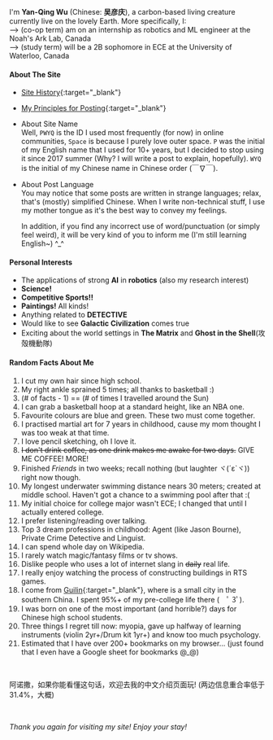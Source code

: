 I'm **Yan-Qing Wu** (Chinese: **吴彦庆**), a carbon-based living creature currently live on the lovely Earth.
More specifically, I:  
--> (co-op term) am on an internship as robotics and ML engineer at the Noah's Ark Lab, Canada  
--> (study term) will be a 2B sophomore in ECE at the University of Waterloo, Canada  

#### About The Site
- [Site History][site_log]{:target="_blank"}
- [My Principles for Posting][post_rule]{:target="_blank"}
- About Site Name  
    Well, `PWYQ` is the ID I used most frequently (for now) in online communities, `Space` is because I purely love outer space.
    `P` was the initial of my English name that I used for 10+ years, but I decided to stop using it since 2017 summer
    (Why? I will write a post to explain, hopefully).
    `WYQ` is the initial of my Chinese name in Chinese order (￣∇￣).
- About Post Language  
    You may notice that some posts are written in strange languages; relax, that's (mostly) simplified Chinese.
    When I write non-technical stuff, I use my mother tongue as it's the best way to convey my feelings.
    
    In addition, if you find any incorrect use of word/punctuation (or simply feel weird), it will be very kind of you to inform me (I'm still learning English~) ^_^

#### Personal Interests
- The applications of strong **AI** in **robotics** (also my research interest)
- **Science!**
- **Competitive Sports!!**
- **Paintings!** All kinds!
- Anything related to **DETECTIVE**
- Would like to see **Galactic Civilization** comes true
- Exciting about the world settings in **The Matrix** and **Ghost in the Shell**(攻殻機動隊)

#### Random Facts About Me
1. I cut my own hair since high school.
2. My right ankle sprained 5 times; all thanks to basketball :)
14. (# of facts - 1) == (# of times I travelled around the Sun)
3. I can grab a basketball hoop at a standard height, like an NBA one.
4. Favourite colours are blue and green. These two must come together.
5. I practised martial art for 7 years in childhood, cause my mom thought I was too weak at that time.
6. I love pencil sketching, oh I love it.
7. ~~I don't drink coffee, as one drink makes me awake for two days.~~ GIVE ME COFFEE! MORE!
8. Finished *Friends* in two weeks; recall nothing (but laughter ヾ(´ε`ヾ)) right now though.
9. My longest underwater swimming distance nears 30 meters; created at middle school. Haven't got a chance to a swimming pool after that :(
10. My initial choice for college major wasn't ECE; I changed that until I actually entered college.
11. I prefer listening/reading over talking.
12. Top 3 dream professions in childhood: Agent (like Jason Bourne), Private Crime Detective and Linguist.
13. I can spend whole day on Wikipedia.
15. I rarely watch magic/fantasy films or tv shows.
16. Dislike people who uses a lot of internet slang in ~~daily~~ real life.
17. I really enjoy watching the process of constructing buildings in RTS games.
18. I come from [Guilin][1]{:target="_blank"}, where is a small city in the southern China. I spent 95%+ of my pre-college life there (　ﾟ 3ﾟ).
19. I was born on one of the most important (and horrible?) days for Chinese high school students.
20. Three things I regret till now: myopia, gave up halfway of learning instruments (violin 2yr+/Drum kit 1yr+) and know too much psychology.
21. Estimated that I have over 200+ bookmarks on my browser... (just found that I even have a Google sheet for bookmarks @_@)

<br>

阿诺撒，如果你能看懂这句话，欢迎去我的中文介绍页面玩! (两边信息重合率低于31.4%，大概)

<br>

*Thank you again for visiting my site! Enjoy your stay!*

[1]: https://en.wikipedia.org/wiki/Guilin

[site_log]: /sitelog
[post_rule]: /postrules